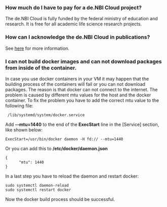 ### How much do I have to pay for a de.NBI Cloud project?

The de.NBI Cloud is fully funded by the federal ministry of education and research. It is free for all academic life science research projects.

### How can I acknowledge the de.NBI Cloud in publications?

See [here](../citation_and_publication/#citation-information) for more information.

### I can not build docker images and can not download packages from inside of the container.

In case you use docker containers in your VM it may happen that the building 
process of the containers will fail or you can not download packages. The reason is that docker can not connect to the 
internet. The problem is caused by different mtu values for the host and the 
docker container. To fix the problem you have to add the correct mtu value to 
the following file:

     /lib/systemd/system/docker.service

Add **--mtu=1440** to the end of the **ExecStart** line in the [Service] 
section, like shown below:

    ExecStart=/usr/bin/docker daemon -H fd:// --mtu=1440

Or you can add this to **/etc/docker/daemon.json**

    {
          "mtu": 1440
    }    

In a last step you have to reload the daemon and restart docker:

    sudo systemctl daemon-reload
    sudo systemctl restart docker

Now the docker build process should be successful.

